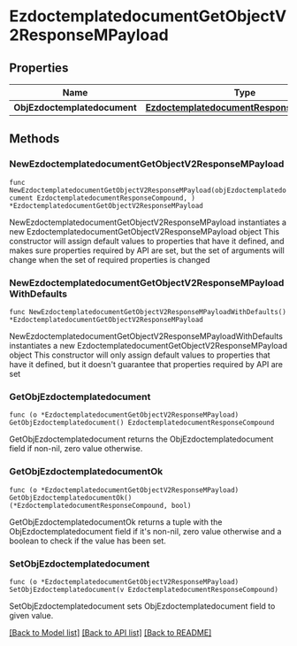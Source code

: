 # EzdoctemplatedocumentGetObjectV2ResponseMPayload

## Properties

Name | Type | Description | Notes
------------ | ------------- | ------------- | -------------
**ObjEzdoctemplatedocument** | [**EzdoctemplatedocumentResponseCompound**](EzdoctemplatedocumentResponseCompound.md) |  | 

## Methods

### NewEzdoctemplatedocumentGetObjectV2ResponseMPayload

`func NewEzdoctemplatedocumentGetObjectV2ResponseMPayload(objEzdoctemplatedocument EzdoctemplatedocumentResponseCompound, ) *EzdoctemplatedocumentGetObjectV2ResponseMPayload`

NewEzdoctemplatedocumentGetObjectV2ResponseMPayload instantiates a new EzdoctemplatedocumentGetObjectV2ResponseMPayload object
This constructor will assign default values to properties that have it defined,
and makes sure properties required by API are set, but the set of arguments
will change when the set of required properties is changed

### NewEzdoctemplatedocumentGetObjectV2ResponseMPayloadWithDefaults

`func NewEzdoctemplatedocumentGetObjectV2ResponseMPayloadWithDefaults() *EzdoctemplatedocumentGetObjectV2ResponseMPayload`

NewEzdoctemplatedocumentGetObjectV2ResponseMPayloadWithDefaults instantiates a new EzdoctemplatedocumentGetObjectV2ResponseMPayload object
This constructor will only assign default values to properties that have it defined,
but it doesn't guarantee that properties required by API are set

### GetObjEzdoctemplatedocument

`func (o *EzdoctemplatedocumentGetObjectV2ResponseMPayload) GetObjEzdoctemplatedocument() EzdoctemplatedocumentResponseCompound`

GetObjEzdoctemplatedocument returns the ObjEzdoctemplatedocument field if non-nil, zero value otherwise.

### GetObjEzdoctemplatedocumentOk

`func (o *EzdoctemplatedocumentGetObjectV2ResponseMPayload) GetObjEzdoctemplatedocumentOk() (*EzdoctemplatedocumentResponseCompound, bool)`

GetObjEzdoctemplatedocumentOk returns a tuple with the ObjEzdoctemplatedocument field if it's non-nil, zero value otherwise
and a boolean to check if the value has been set.

### SetObjEzdoctemplatedocument

`func (o *EzdoctemplatedocumentGetObjectV2ResponseMPayload) SetObjEzdoctemplatedocument(v EzdoctemplatedocumentResponseCompound)`

SetObjEzdoctemplatedocument sets ObjEzdoctemplatedocument field to given value.



[[Back to Model list]](../README.md#documentation-for-models) [[Back to API list]](../README.md#documentation-for-api-endpoints) [[Back to README]](../README.md)


